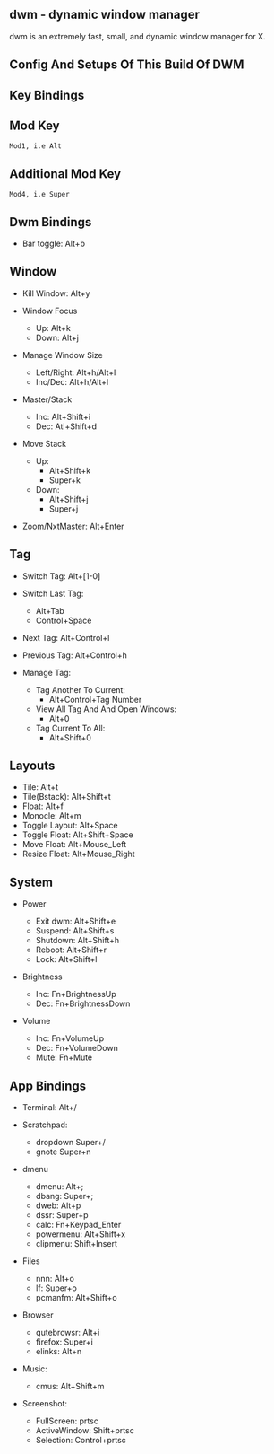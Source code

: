 dwm - dynamic window manager
---
 dwm is an extremely fast, small, and dynamic window manager for X.

Config And Setups Of This Build Of DWM
---

Key Bindings
---

Mod Key
---

    Mod1, i.e Alt
    
Additional Mod Key
---

    Mod4, i.e Super
    
Dwm Bindings
---

- Bar toggle:             Alt+b

Window
---

- Kill Window:            Alt+y
 
- Window Focus
    - Up:                 Alt+k
    - Down:               Alt+j

- Manage Window Size
    - Left/Right:         Alt+h/Alt+l
    - Inc/Dec:            Alt+h/Alt+l
    
- Master/Stack
    - Inc:                Alt+Shift+i
    - Dec:                Atl+Shift+d
    
- Move Stack
    - Up:
       - Alt+Shift+k
       - Super+k
    - Down:
       - Alt+Shift+j
       - Super+j
                         
- Zoom/NxtMaster:         Alt+Enter

Tag
---

- Switch Tag:             Alt+[1-0]
- Switch Last Tag:
  - Alt+Tab
  - Control+Space
 
- Next Tag:               Alt+Control+l
- Previous Tag:           Alt+Control+h

- Manage Tag:
    - Tag Another To Current:
        - Alt+Control+Tag Number
    - View All Tag And And Open Windows:
        - Alt+0
    - Tag Current To All:
        - Alt+Shift+0

Layouts
---

- Tile:                   Alt+t
- Tile(Bstack):           Alt+Shift+t
- Float:                  Alt+f
- Monocle:                Alt+m
- Toggle Layout:          Alt+Space
- Toggle Float:           Alt+Shift+Space
- Move Float:             Alt+Mouse_Left
- Resize Float:           Alt+Mouse_Right

System
---

- Power
    - Exit dwm:               Alt+Shift+e
    - Suspend:                Alt+Shift+s
    - Shutdown:               Alt+Shift+h
    - Reboot:                 Alt+Shift+r
    - Lock:                   Alt+Shift+l

- Brightness
    - Inc:                 Fn+BrightnessUp
    - Dec:                 Fn+BrightnessDown

- Volume
    - Inc:                 Fn+VolumeUp
    - Dec:                 Fn+VolumeDown
    - Mute:                Fn+Mute
    
App Bindings
---

- Terminal:               Alt+/

- Scratchpad:
    - dropdown            Super+/
    - gnote               Super+n

- dmenu 
    - dmenu:              Alt+;
    - dbang:              Super+;
    - dweb:               Alt+p
    - dssr:               Super+p
    - calc:               Fn+Keypad_Enter
    - powermenu:          Alt+Shift+x
    - clipmenu:           Shift+Insert

- Files
    - nnn:                Alt+o
    - lf:                 Super+o
    - pcmanfm:            Alt+Shift+o

- Browser
    - qutebrowsr:         Alt+i
    - firefox:            Super+i
    - elinks:             Alt+n

- Music:                  
    - cmus:               Alt+Shift+m

- Screenshot:
    - FullScreen:          prtsc
    - ActiveWindow:        Shift+prtsc
    - Selection:           Control+prtsc
